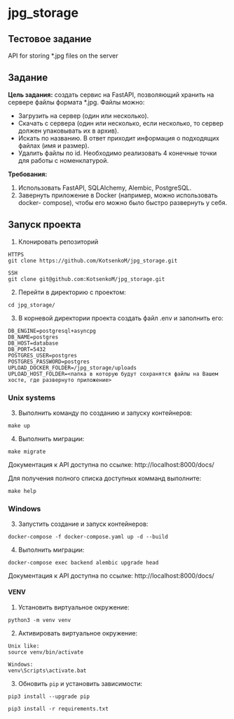 # jpg_storage
## Тестовое задание
API for storing *.jpg files on the server

## Задание

**Цель задания:** создать сервис на FastAPI, позволяющий хранить на сервере файлы
формата *.jpg. Файлы можно:
- Загрузить на сервер (один или несколько).
- Скачать с сервера (один или несколько, если несколько, то сервер должен упаковывать их в
архив).
- Искать по названию. В ответ приходит информация о подходящих файлах (имя и размер).
- Удалить файлы по id.
Необходимо реализовать 4 конечные точки для работы с номенклатурой.

**Требования:**
1. Использовать FastAPI, SQLAlchemy, Alembic, PostgreSQL.
2. Завернуть приложение в Docker (например, можно использовать docker-
compose), чтобы его можно было быстро развернуть у себя.

## Запуск проекта

1. Клонировать репозиторий
```shell
HTTPS
git clone https://github.com/KotsenkoM/jpg_storage.git

SSH
git clone git@github.com:KotsenkoM/jpg_storage.git
```
2. Перейти в директорию с проектом:
```shell
cd jpg_storage/
```
3. В корневой директории проекта создать файл .env и заполнить его:
```shell
DB_ENGINE=postgresql+asyncpg
DB_NAME=postgres
DB_HOST=database
DB_PORT=5432
POSTGRES_USER=postgres
POSTGRES_PASSWORD=postgres
UPLOAD_DOCKER_FOLDER=/jpg_storage/uploads
UPLOAD_HOST_FOLDER=<папка в которую будут сохранятся файлы на Вашем хосте, где развернуто приложение>
```

### Unix systems
3. Выполнить команду по созданию и запуску контейнеров:
```shell
make up
```
4. Выполнить миграции:
```shell
make migrate
```
Документация к API доступна по ссылке: http://localhost:8000/docs/

Для получения полного списка доступных комманд выполните:
```shell
make help
```

### Windows
3. Запустить создание и запуск контейнеров:
```shell
docker-compose -f docker-compose.yaml up -d --build
```
4. Выполнить миграции:
```shell
docker-compose exec backend alembic upgrade head
```
Документация к API доступна по ссылке: http://localhost:8000/docs/



#### VENV
1. Установить виртуальное окружение:
```shell
python3 -m venv venv
```

2. Активировать виртуальное окружение:
```
Unix like:
source venv/bin/activate

Windows:
venv\Scripts\activate.bat
```

3. Обновить `pip` и установить зависимости:
```shell
pip3 install --upgrade pip

pip3 install -r requirements.txt
```
